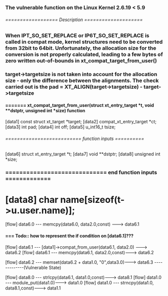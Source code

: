 ### The vulnerable function on the Linux Kernel 2.6.19 < 5.9

###### ================== Description ====================
### When IPT_SO_SET_REPLACE or IP6T_SO_SET_REPLACE is called in compat mode, kernel structures need to be converted from 32bit to 64bit. Unfortunately, the allocation size for the conversion is not properly calculated, leading to a few bytes of zero written out-of-bounds in xt_compat_target_from_user()

### target->targetsize is not taken into account for the allocation size - only the difference between the alignments. The check carried out is the pad = XT_ALIGN(target->targetsize) - target->targetsize

#### ======= xt_compat_target_from_user(struct xt_entry_target *t, void **dstptr, unsigned int *size) function

[data1] const struct xt_target *target; 
[data2] compat_xt_entry_target *ct; 
[data3] int pad; 
[data4] int off; 
[data5] u_int16_t tsize; 
###### ========================== function inputs ==========
[data6] struct xt_entry_target *t; 
[data7] void **dstptr; 
[data8] unsigned int *size; 
### ============================= end function inputs =============
[data8] char name[sizeof(t->u.user.name)]; 
===================================================================

[flow] data6.0 --- memcpy(data6.0, data2.0,const) ---> data6.1
#### === Todo:: how to represent the if condition on [data6.1]???
[flow] data6.1 --- [data1]->compat_from_user(data6.1, data2.0) ---> data6.2 
[flow] data6.1 --- memcpy(data6.1, data2.0,const)---> data6.2 


[flow] data6.2 --- memset(data6.2 + data1.0, "0",data3.0)---> data6.3  -------------(Vulnerable State)

[flow] data8.0 --- strlcpy(data6.1, data1.0,const)---> data8.1 
[flow] data1.0 --- module_put(data1.0)---> data1.0
[flow] data1.0 --- strncpy(data1.0, data8.1,const)---> data1.1 